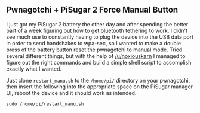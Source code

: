 ## Pwnagotchi + PiSugar 2 Force Manual Button

I just got my PiSugar 2 battery the other day and after spending the better part of a week figuring out how to get bluetooth tethering to work, I didn't see much use to constantly having to plug the device into the USB data port in order to send handshakes to wpa-sec, so I wanted to make a double press of the battery button reset the pwnagotchi to manual mode. Tried several different things, but with the help of <a href=https://www.reddit.com/user/noxiouskarn/>/u/noxiouskarn</a> I managed to figure out the right commands and build a simple shell script to accomplish exactly what I wanted.

Just clone `restart_manu.sh` to the `/home/pi/` directory on your pwnagotchi, then insert the following into the appropriate space on the PiSugar manager UI, reboot the device and it should work as intended.

`sudo /home/pi/restart_manu.sh`
